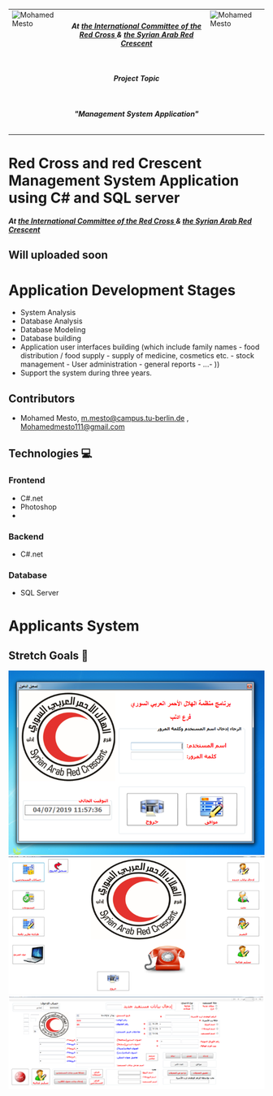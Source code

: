 <table border=0>
<tr border=0>
<td> <img align="left"  alt="Mohamed Mesto" width="100px" height='100px' src="https://media-exp1.licdn.com/dms/image/C4D0BAQG2dcsffcnW2A/company-logo_200_200/0/1519952588037?e=1665014400&v=beta&t=fOSo9MNT_KYVGQti0PUrUly8JRWjCfzQaDLq5YFEq9k"/> </td>
  <td align="center"> <h5> At <a href="https://www.icrc.org/en">the  International Committee of the Red Cross </a> & <a href="https://sarc.sy/home/">the Syrian Arab Red Crescent
</a></h5> </td>
  <td>  <img align="right"  alt="Mohamed Mesto" width="100px" height='100px' src="https://sarc.sy/wp-content/uploads/2021/03/SARC-Logo-2.png"/></td>
</tr>
<tr border=0>
<td> </td><td  align="center"> <h5> Project Topic </h5> </td><td> </td>
</tr>
<tr border=0>
<td> </td><td> </td><td> </td>
</tr>
  <tr>
    <td> </td>
<td align="center"><h5>"Management System Application"</h5></td>
    <td> </td>
</tr>
  <tr>
    <td> </td>  <td align="center"><a href=''> </a></td>
    <td> </td>
</tr>
</table>

# Red Cross and red Crescent Management System Application using C# and SQL server


<h5> At <a href="https://www.linkedin.com/company/syredcrescent/">the  International Committee of the Red Cross </a> & <a href="https://www.linkedin.com/company/syredcrescent/">the Syrian Arab Red Crescent
</a></h5> 

## Will uploaded soon

# Application Development Stages 
- System Analysis 
- Database Analysis
- Database Modeling
- Database building 
- Application user interfaces building (which include family names - food distribution / food supply - supply of medicine, cosmetics etc. - stock management - User administration - general reports - ...- ))
- Support the system during three years.


## Contributors
- Mohamed Mesto, m.mesto@campus.tu-berlin.de , Mohamedmesto111@gmail.com

## Technologies :computer: 

### Frontend
- C#.net
- Photoshop
- 

### Backend
- C#.net

### Database
- SQL Server

# Applicants System 


## Stretch Goals :goal_net:






![](images/src1.png)
![](images/src2.png)
![](images/src3.png)



